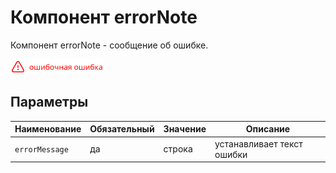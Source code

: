 # Компонент errorNote

Компонент errorNote - сообщение об ошибке.

![Представление компонента errorNote](errorNote.png)

## Параметры


| Наименование | Обязательный | Значение | Описание                                   |
| -------------------------- | -------------------------- | ------------------ | ---------------------------------------------------- |
| `errorMessage`           | да                     | строка     | устанавливает текст ошибки |
